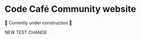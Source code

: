 # Code Café Community website

:construction: Currently under construction :construction:

NEW TEST CHANGE
